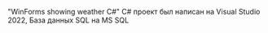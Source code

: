 "WinForms showing weather C#" 
С# проект был написан на Visual Studio 2022, 
База данных SQL на MS SQL

